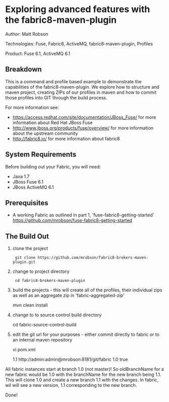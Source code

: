 ﻿Exploring advanced features with the fabric8-maven-plugin
=========================================================
Author: Matt Robson

Technologies: Fuse, Fabric8, ActiveMQ, fabric8-maven-plugin, Profiles

Product: Fuse 6.1, ActiveMQ 6.1

Breakdown                                                                                                                     
---------                                                                                                                     
This is a command and profile based example to demonstrate the capabilities of the fabric8-maven-plugin.  We explore how to structure and maven project, creating ZIPs of our profiles in maven and how to commit those profiles into GIT through the build process.

For more information see:

* <https://access.redhat.com/site/documentation/JBoss_Fuse/> for more information about Red Hat JBoss Fuse
* <http://www.jboss.org/products/fuse/overview/> for more information about the upstream community
* <http://fabric8.io/> for more information about fabric8

System Requirements
-------------------
Before building out your Fabric, you will need:
* Java 1.7
* JBoss Fuse 6.1
* JBoss ActiveMQ 6.1

Prerequisites
-------------
* A working Fabric as outlined in part 1, 'fuse-fabric8-getting-started' <https://github.com/mrobson/fuse-fabric8-getting-started>

The Build Out                                                                                                             
-------------

1) clone the project

        git clone https://github.com/mrobson/fabric8-brokers-maven-plugin.git

2) change to project directory

        cd fabric8-brokers-maven-plugin

3) build the projects - this will create all of the profiles, their individual zips as well as an aggregate zip in 'fabric-aggregated-zip'

	mvn clean install

4) change to to source control build directory

	cd fabric-source-control-build

5) edit the git url for your purposes - either commit directly to fabric or to an internal maven repository

	vi pom.xml

	<configuration>
		<branchName>1.1</branchName>
		<!-- Branch to a known GIT repository outside Fuse -->
		<!--gitUrl>git@localhost.localdomain:prod/fabric8-git.git</gitUrl-->
		<!-- Branch to the GIT repository in Fuse -->
		<gitUrl>http://admin:admin@mrobson:8181/git/fabric</gitUrl>
		<oldBranchName>1.0</oldBranchName>
		<pushOnSuccess>true</pushOnSuccess>
	</configuration>

All fabric instances start at branch 1.0 (not master)!  So oldBranchName for a new fabric would be 1.0 with the branchName for the new branch being 1.1.  This will clone 1.0 and create a new branch 1.1 with the changes.  In fabric, wil will see a new version, 1.1 corresponding to the new branch.

Done!

